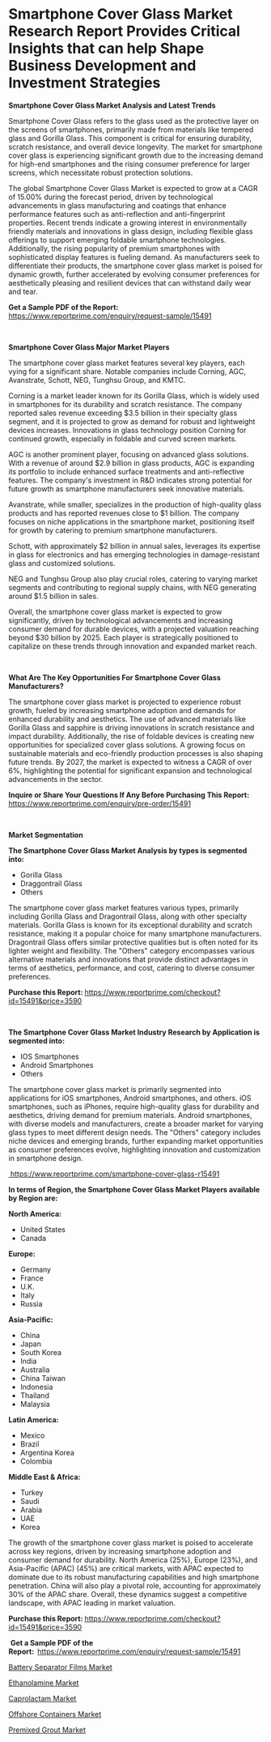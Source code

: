 <p><h1>Smartphone Cover Glass Market Research Report Provides Critical Insights that can help Shape Business Development and Investment Strategies</h1></p><p><strong>Smartphone Cover Glass Market Analysis and Latest Trends</strong></p>
<p><p>Smartphone Cover Glass refers to the glass used as the protective layer on the screens of smartphones, primarily made from materials like tempered glass and Gorilla Glass. This component is critical for ensuring durability, scratch resistance, and overall device longevity. The market for smartphone cover glass is experiencing significant growth due to the increasing demand for high-end smartphones and the rising consumer preference for larger screens, which necessitate robust protection solutions.</p><p>The global Smartphone Cover Glass Market is expected to grow at a CAGR of 15.00% during the forecast period, driven by technological advancements in glass manufacturing and coatings that enhance performance features such as anti-reflection and anti-fingerprint properties. Recent trends indicate a growing interest in environmentally friendly materials and innovations in glass design, including flexible glass offerings to support emerging foldable smartphone technologies. Additionally, the rising popularity of premium smartphones with sophisticated display features is fueling demand. As manufacturers seek to differentiate their products, the smartphone cover glass market is poised for dynamic growth, further accelerated by evolving consumer preferences for aesthetically pleasing and resilient devices that can withstand daily wear and tear.</p></p>
<p><strong>Get a Sample PDF of the Report:&nbsp;</strong> <a href="https://www.reportprime.com/enquiry/request-sample/15491?utm_campaign=973&utm_medium=2&utm_source=Github&utm_content=ia&utm_term=25122024&utm_id=smartphone-cover-glass">https://www.reportprime.com/enquiry/request-sample/15491</a></p>
<p>&nbsp;</p>
<p><strong>Smartphone Cover Glass Major Market Players</strong></p>
<p><p>The smartphone cover glass market features several key players, each vying for a significant share. Notable companies include Corning, AGC, Avanstrate, Schott, NEG, Tunghsu Group, and KMTC. </p><p>Corning is a market leader known for its Gorilla Glass, which is widely used in smartphones for its durability and scratch resistance. The company reported sales revenue exceeding $3.5 billion in their specialty glass segment, and it is projected to grow as demand for robust and lightweight devices increases. Innovations in glass technology position Corning for continued growth, especially in foldable and curved screen markets.</p><p>AGC is another prominent player, focusing on advanced glass solutions. With a revenue of around $2.9 billion in glass products, AGC is expanding its portfolio to include enhanced surface treatments and anti-reflective features. The company's investment in R&D indicates strong potential for future growth as smartphone manufacturers seek innovative materials.</p><p>Avanstrate, while smaller, specializes in the production of high-quality glass products and has reported revenues close to $1 billion. The company focuses on niche applications in the smartphone market, positioning itself for growth by catering to premium smartphone manufacturers.</p><p>Schott, with approximately $2 billion in annual sales, leverages its expertise in glass for electronics and has emerging technologies in damage-resistant glass and customized solutions. </p><p>NEG and Tunghsu Group also play crucial roles, catering to varying market segments and contributing to regional supply chains, with NEG generating around $1.5 billion in sales. </p><p>Overall, the smartphone cover glass market is expected to grow significantly, driven by technological advancements and increasing consumer demand for durable devices, with a projected valuation reaching beyond $30 billion by 2025. Each player is strategically positioned to capitalize on these trends through innovation and expanded market reach.</p></p>
<p>&nbsp;</p>
<p><strong>What Are The Key Opportunities For Smartphone Cover Glass Manufacturers?</strong></p>
<p><p>The smartphone cover glass market is projected to experience robust growth, fueled by increasing smartphone adoption and demands for enhanced durability and aesthetics. The use of advanced materials like Gorilla Glass and sapphire is driving innovations in scratch resistance and impact durability. Additionally, the rise of foldable devices is creating new opportunities for specialized cover glass solutions. A growing focus on sustainable materials and eco-friendly production processes is also shaping future trends. By 2027, the market is expected to witness a CAGR of over 6%, highlighting the potential for significant expansion and technological advancements in the sector.</p></p>
<p><strong>Inquire or Share Your Questions If Any Before Purchasing This Report:</strong> <a href="https://www.reportprime.com/enquiry/pre-order/15491?utm_campaign=973&utm_medium=2&utm_source=Github&utm_content=ia&utm_term=25122024&utm_id=smartphone-cover-glass">https://www.reportprime.com/enquiry/pre-order/15491</a></p>
<p>&nbsp;</p>
<p><strong>Market Segmentation</strong></p>
<p><strong>The Smartphone Cover Glass Market Analysis by types is segmented into:</strong></p>
<p><ul><li>Gorilla Glass</li><li>Draggontrail Glass</li><li>Others</li></ul></p>
<p><p>The smartphone cover glass market features various types, primarily including Gorilla Glass and Dragontrail Glass, along with other specialty materials. Gorilla Glass is known for its exceptional durability and scratch resistance, making it a popular choice for many smartphone manufacturers. Dragontrail Glass offers similar protective qualities but is often noted for its lighter weight and flexibility. The "Others" category encompasses various alternative materials and innovations that provide distinct advantages in terms of aesthetics, performance, and cost, catering to diverse consumer preferences.</p></p>
<p><strong>Purchase this Report:&nbsp;</strong><a href="https://www.reportprime.com/checkout?id=15491&price=3590&utm_campaign=973&utm_medium=2&utm_source=Github&utm_content=ia&utm_term=25122024&utm_id=smartphone-cover-glass">https://www.reportprime.com/checkout?id=15491&price=3590</a></p>
<p>&nbsp;</p>
<p><strong>The Smartphone Cover Glass Market Industry Research by Application is segmented into:</strong></p>
<p><ul><li>IOS Smartphones</li><li>Android Smartphones</li><li>Others</li></ul></p>
<p><p>The smartphone cover glass market is primarily segmented into applications for iOS smartphones, Android smartphones, and others. iOS smartphones, such as iPhones, require high-quality glass for durability and aesthetics, driving demand for premium materials. Android smartphones, with diverse models and manufacturers, create a broader market for varying glass types to meet different design needs. The "Others" category includes niche devices and emerging brands, further expanding market opportunities as consumer preferences evolve, highlighting innovation and customization in smartphone design.</p></p>
<p><a href="https://www.reportprime.com/smartphone-cover-glass-r15491?utm_campaign=973&utm_medium=2&utm_source=Github&utm_content=ia&utm_term=25122024&utm_id=smartphone-cover-glass">&nbsp;https://www.reportprime.com/smartphone-cover-glass-r15491</a></p>
<p><strong>In terms of Region, the Smartphone Cover Glass Market Players available by Region are:</strong></p>
<p>
    <p> <strong> North America: </strong>
        <ul>
            <li>United States</li>
            <li>Canada</li>
        </ul>
        </p> 
    <p> <strong> Europe: </strong>
        <ul>
            <li>Germany</li>
            <li>France</li>
            <li>U.K.</li>
            <li>Italy</li>
            <li>Russia</li>
        </ul>
        </p> 
    <p> <strong> Asia-Pacific: </strong>
        <ul>
            <li>China</li>
            <li>Japan</li>
            <li>South Korea</li>
            <li>India</li>
            <li>Australia</li>
            <li>China Taiwan</li>
            <li>Indonesia</li>
            <li>Thailand</li>
            <li>Malaysia</li>
        </ul>
        </p> 
    <p> <strong> Latin America: </strong>
        <ul>
            <li>Mexico</li>
            <li>Brazil</li>
            <li>Argentina Korea</li>
            <li>Colombia</li>
        </ul>
        </p> 
    <p> <strong> Middle East & Africa: </strong>
        <ul>
            <li>Turkey</li>
            <li>Saudi</li>
            <li>Arabia</li>
            <li>UAE</li>
            <li>Korea</li>
        </ul>
    </p>
    </p>
<p><p>The growth of the smartphone cover glass market is poised to accelerate across key regions, driven by increasing smartphone adoption and consumer demand for durability. North America (25%), Europe (23%), and Asia-Pacific (APAC) (45%) are critical markets, with APAC expected to dominate due to its robust manufacturing capabilities and high smartphone penetration. China will also play a pivotal role, accounting for approximately 30% of the APAC share. Overall, these dynamics suggest a competitive landscape, with APAC leading in market valuation.</p></p>
<p><strong>Purchase this Report: </strong><a href="https://www.reportprime.com/checkout?id=15491&price=3590&utm_campaign=973&utm_medium=2&utm_source=Github&utm_content=ia&utm_term=25122024&utm_id=smartphone-cover-glass">https://www.reportprime.com/checkout?id=15491&price=3590</a></p>
<p>&nbsp;<strong>Get a Sample PDF of the Report:&nbsp;&nbsp;</strong><a href="https://www.reportprime.com/enquiry/request-sample/15491?utm_campaign=973&utm_medium=2&utm_source=Github&utm_content=ia&utm_term=25122024&utm_id=smartphone-cover-glass">https://www.reportprime.com/enquiry/request-sample/15491</a></p>
<p><strong></strong></p>
<p><p><a href="https://www.linkedin.com/pulse/battery-separator-films-market-analysis-type-application-7nuue?utm_campaign=973&utm_medium=2&utm_source=Github&utm_content=ia&utm_term=25122024&utm_id=smartphone-cover-glass">Battery Separator Films Market</a></p><p><a href="https://www.linkedin.com/pulse/ethanolamine-market-progressan-anticipated-compound-annual-axaee?utm_campaign=973&utm_medium=2&utm_source=Github&utm_content=ia&utm_term=25122024&utm_id=smartphone-cover-glass">Ethanolamine Market</a></p><p><a href="https://www.linkedin.com/pulse/c-glance-reports-anmec?utm_campaign=973&utm_medium=2&utm_source=Github&utm_content=ia&utm_term=25122024&utm_id=smartphone-cover-glass">Caprolactam Market</a></p><p><a href="https://www.linkedin.com/pulse/offshore-containers-market-analysis-report-2024-2031-size-growing-gab0e?utm_campaign=973&utm_medium=2&utm_source=Github&utm_content=ia&utm_term=25122024&utm_id=smartphone-cover-glass">Offshore Containers Market</a></p><p><a href="https://www.linkedin.com/pulse/p-factrackr-ho6he?utm_campaign=973&utm_medium=2&utm_source=Github&utm_content=ia&utm_term=25122024&utm_id=smartphone-cover-glass">Premixed Grout Market</a></p></p>
